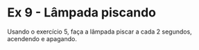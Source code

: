 # Ex 9 - Lâmpada piscando

Usando o exercício 5, faça a lâmpada piscar a cada 2 segundos, acendendo e apagando.
